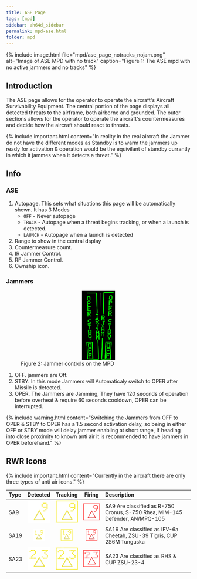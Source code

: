 ```yaml
---
title: ASE Page
tags: [mpd]
sidebar: ah64d_sidebar
permalink: mpd-ase.html
folder: mpd
---
```



{% include image.html file="mpd/ase_page_notracks_nojam.png" alt="Image of ASE MPD with no track" caption="Figure 1: The ASE mpd with no active jammers and no tracks" %}

## Introduction

The ASE page allows for the operator to operate the aircraft's Aircraft Survivability Equipment. The central portion of the page displays all detected threats to the airframe, both airborne and grounded. The outer sections allows for the operator to operate the aircraft's countermeasures and decide how the aircraft should react to threats.

{% include important.html content="In reality in the real aircraft the Jammer do not have the different modes as Standby is to warm the jammers up ready for activation & operation would be the equivilant of standby currantly in which it jammes when it detects a threat." %}

## Info

### ASE

1. Autopage. This sets what situations this page will be automatically shown. It has 3 Modes
    * `OFF` - Never autopage
    * `TRACK` - Autopage when a threat begins tracking, or when a launch is detected.
    * `LAUNCH` - Autopage when a launch is detected
2. Range to show in the central dsplay
3. Countermeasure count.
4. IR Jammer Control.
5. RF Jammer Control.
6. Ownship icon.

### Jammers

<figure>
    <div style="display:block;width:100%;display:flex;justify-content:center">
    <img class="docimage" style="display:inline-block" src="images/mpd/ir_jam_panel.png"/>
    <img class="docimage" style="display:inline-block" src="images/mpd/rf_jam_panel.png"/>
    </div>
    <figcaption>Figure 2: Jammer controls on the MPD</figcaption>
</figure>

1. OFF. jammers are Off.
2. STBY. In this mode Jammers will Automaticaly switch to OPER after Missile is detected.
3. OPER. The Jammers are Jamming, They have 120 seconds of operation before overheat & require 60 seconds cooldown, OPER can be interrupted.

{% include warning.html content="Switching the Jammers from OFF to OPER & STBY to OPER has a 1.5 second activation delay, so being in either OFF or STBY mode will delay jammer enabling at short range, If heading into close proximity to known anti air it is recommended to have jammers in OPER beforehand." %}

## RWR Icons

{% include important.html content="Currently in the aircraft there are only three types of anti air icons." %}

| Type | Detected | Tracking | Firing | Description
| :- | :-: | :-: | :-: | :- |
| SA9 | ![](images/tex/icons/9D.png) | ![](images/tex/icons/9T.png) | ![](images/tex/icons/9L.png) | SA9 Are classified as R-750 Cronus, S-750 Rhea, MIM-145 Defender, AN/MPQ-105
| SA19 | ![](images/tex/icons/19D.png) | ![](images/tex/icons/19T.png) | ![](images/tex/icons/19L.png) | SA19 Are classified as IFV-6a Cheetah, ZSU-39 Tigris, CUP 2S6M Tunguska    
| SA23 | ![](images/tex/icons/23D.png) | ![](images/tex/icons/23T.png) | ![](images/tex/icons/23L.png) | SA23 Are classified as RHS & CUP ZSU-23-4
